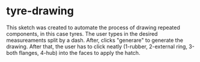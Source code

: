 # tyre-drawing
This sketch was created to automate the process of drawing repeated components, in this case tyres. The user types in the desired measureaments split by a dash. After, clicks "generare" to generate the drawing. After that, the user has to click neatly (1-rubber, 2-external ring, 3-both flanges, 4-hub) into the faces to apply the hatch. 

